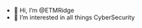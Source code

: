 - 👋 Hi, I’m @ETMRidge
- 👀 I’m interested in all things CyberSecurity

<!---
ETMRidge/ETMRidge is a ✨ special ✨ repository because its `README.md` (this file) appears on your GitHub profile.
You can click the Preview link to take a look at your changes.
--->
